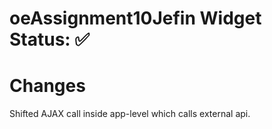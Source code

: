 # oeAssignment10Jefin Widget Status: ✅

# Changes
Shifted AJAX call inside app-level which calls external api.